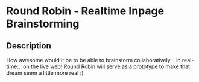 Round Robin - Realtime Inpage Brainstorming
===========================================

Description
-----------

How awesome would it be to be able to brainstorm collaboratively... in real-time... on the live web! Round Robin will
serve as a prototype to make that dream seem a little more real :)

